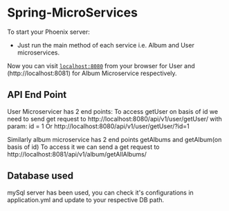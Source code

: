 # Spring-MicroServices

To start your Phoenix server:

  * Just run the main method of each service i.e. Album and User microservices.

Now you can visit [`localhost:8080`](http://localhost:8080) from your browser for User and (http://localhost:8081) for Album Microservice respectively.


## API End Point
User Microservicer has 2 end points:
To access getUser on basis of id we need to send get request to http://localhost:8080/api/v1/user/getUser/ with param:
id = 1 
Or http://localhost:8080/api/v1/user/getUser/?id=1 

Similarly album microservice has 2 end points getAlbums and getAlbum(on basis of id)
To access it we can send a get request to http://localhost:8081/api/v1/album/getAllAlbums/

## Database used
mySql server has been used, you can check it's configurations in application.yml and update to your respective DB path.
      
